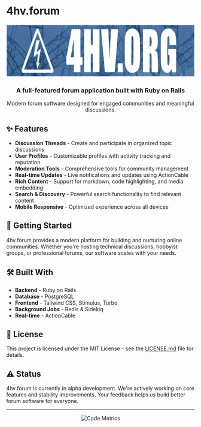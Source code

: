 # 4hv.forum

<div align="center">
    <img src="logo.png?raw=true" alt="4hv.forum Logo" height="140" />
    <h3>A full-featured forum application built with Ruby on Rails</h3>
    <p>Modern forum software designed for engaged communities and meaningful discussions.</p>
</div>

## ✨ Features

- **Discussion Threads** - Create and participate in organized topic discussions
- **User Profiles** - Customizable profiles with activity tracking and reputation
- **Moderation Tools** - Comprehensive tools for community management
- **Real-time Updates** - Live notifications and updates using ActionCable
- **Rich Content** - Support for markdown, code highlighting, and media embedding
- **Search & Discovery** - Powerful search functionality to find relevant content
- **Mobile Responsive** - Optimized experience across all devices

## 🚀 Getting Started

4hv.forum provides a modern platform for building and nurturing online communities. Whether you're hosting technical discussions, hobbyist groups, or professional forums, our software scales with your needs.

## 🛠️ Built With

- **Backend** - Ruby on Rails
- **Database** - PostgreSQL
- **Frontend** - Tailwind CSS, Stimulus, Turbo
- **Background Jobs** - Redis & Sidekiq
- **Real-time** - ActionCable

## 📜 License

This project is licensed under the MIT License - see the [LICENSE.md](LICENSE.md) file for details.

## ⚠️ Status

4hv.forum is currently in alpha development. We're actively working on core features and stability improvements. Your feedback helps us build better forum software for everyone.

---

<div align="center">
    <img src="./metrics.svg" alt="Code Metrics" />
</div>
